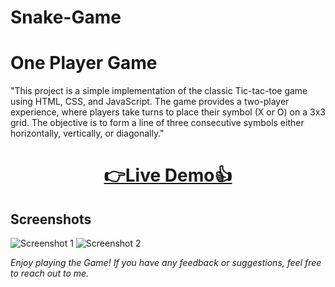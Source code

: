 # Snake-Game
# One Player Game
"This project is a simple implementation of the classic Tic-tac-toe game using HTML, CSS, and JavaScript. The game provides a two-player experience, where players take turns to place their symbol (X or O) on a 3x3 grid. The objective is to form a line of three consecutive symbols either horizontally, vertically, or diagonally."

<h1 align="center">
  <a href="https://arnnab-snakegame.netlify.app/">👉Live Demo👍</a>
</h1>

## Screenshots
![Screenshot 1](Screenshot_1.png)
![Screenshot 2](Screenshot_2.png)

*Enjoy playing the Game! If you have any feedback or suggestions, feel free to reach out to me.*
